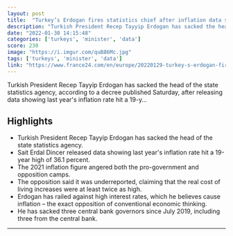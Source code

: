 ```yaml
---
layout: post
title:  "Turkey’s Erdogan fires statistics chief after inflation data shows 19-year high."
description: "Turkish President Recep Tayyip Erdogan has sacked the head of the state statistics agency, according to a decree published Saturday, after releasing data showing last year's inflation rate hit a 19-y…"
date: "2022-01-30 14:15:48"
categories: ['turkeys', 'minister', 'data']
score: 230
image: "https://i.imgur.com/quB86Mc.jpg"
tags: ['turkeys', 'minister', 'data']
link: "https://www.france24.com/en/europe/20220129-turkey-s-erdogan-fires-statistics-chief-after-inflation-data-shows-19-year-high"
---
```


Turkish President Recep Tayyip Erdogan has sacked the head of the state statistics agency, according to a decree published Saturday, after releasing data showing last year's inflation rate hit a 19-y…

## Highlights

- Turkish President Recep Tayyip Erdogan has sacked the head of the state statistics agency.
- Sait Erdal Dincer released data showing last year's inflation rate hit a 19-year high of 36.1 percent.
- The 2021 inflation figure angered both the pro-government and opposition camps.
- The opposition said it was underreported, claiming that the real cost of living increases were at least twice as high.
- Erdogan has railed against high interest rates, which he believes cause inflation – the exact opposition of conventional economic thinking.
- He has sacked three central bank governors since July 2019, including three from the central bank.

---
